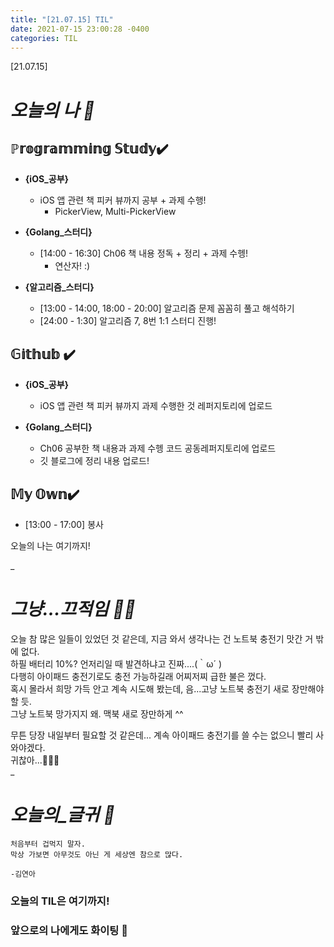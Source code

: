 ```yaml
---
title: "[21.07.15] TIL"
date: 2021-07-15 23:00:28 -0400
categories: TIL
---
```


[21.07.15]

# *오늘의 나 🙌*

## ℙ𝕣𝕠𝕘𝕣𝕒𝕞𝕞𝕚𝕟𝕘 𝕊𝕥𝕦𝕕𝕪✔️   

- **{iOS_공부}**

	* iOS 앱 관련 책 피커 뷰까지 공부 + 과제 수행!
		* PickerView, Multi-PickerView

- **{Golang_스터디}**

	* [14:00 - 16:30] Ch06 책 내용 정독 + 정리 + 과제 수헹!
		* 연산자! :) 

- **{알고리즘_스터디}**

	* [13:00 - 14:00, 18:00 - 20:00] 알고리즘 문제 꼼꼼히 풀고 해석하기
	* [24:00 - 1:30] 알고리즘 7, 8번 1:1 스터디 진행!


## 𝔾𝕚𝕥𝕙𝕦𝕓 ✔️

- **{iOS_공부}**

	* iOS 앱 관련 책 피커 뷰까지 과제 수행한 것 레퍼지토리에 업로드

- **{Golang_스터디}**

	* Ch06 공부한 책 내용과 과제 수헹 코드 공동레퍼지토리에 업로드
	* 깃 블로그에 정리 내용 업로드!


## 𝕄𝕪 𝕆𝕨𝕟✔️
- [13:00 - 17:00] 봉사


오늘의 나는 여기까지! 
    
_
  
# *그냥...끄적임 ✍🏻*

오늘 참 많은 일들이 있었던 것 같은데, 지금 와서 생각나는 건 노트북 충전기 맛간 거 밖에 없다.   
하필 배터리 10%? 언저리일 때 발견하냐고 진짜....(｀ω´ )   
다행히 아이패드 충전기로도 충전 가능하길래 어찌저찌 급한 불은 껐다.   
혹시 몰라서 희망 가득 안고 계속 시도해 봤는데, 음...고냥 노트북 충전기 새로 장만해야 할 듯.    
그냥 노트북 망가지지 왜. 맥북 새로 장만하게 ^^     

무튼 당장 내일부터 필요할 것 같은데... 계속 아이패드 충전기를 쓸 수는 없으니 빨리 사와야겠다.  
귀찮아...🤦🏻‍♀️    
_


# *오늘의_글귀 📜*

	처음부터 겁먹지 말자.
	막상 가보면 아무것도 아닌 게 세상엔 참으로 많다.
	
	-김연아


### 오늘의 TIL은 여기까지!       
### 앞으로의 나에게도 화이팅 🌸  

